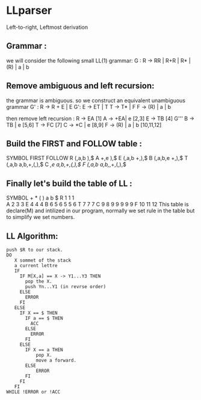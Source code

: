 # LLparser
Left-to-right, Leftmost derivation

## Grammar :

we will consider the following small LL(1) grammar: 
G : R -> RR | R+R | R* | (R) | a | b

## Remove ambiguous and left recursion:

the grammar is ambiguous. so we construct an equivalent unambiguous grammar G' :
     R -> R + E | E
G':  E -> ET | T
     T -> T* | F
     F -> (R) | a | b

then remove left recursion :
     R  -> EA         [1]
     A -> +EA| e      [2,3]
     E  -> TB         [4]
G''' B -> TB | e      [5,6]
     T  -> FC         [7]
     C -> *C | e      [8,9]
     F -> (R) | a | b [10,11,12]
 
## Build the FIRST and FOLLOW table :
SYMBOL	     FIRST	      FOLLOW
  R         (,a,b          ),$
  A         +,e            ),$
  E         (,a,b          +,),$
  B         (,a,b,e        +,),$ 
  T         (,a,b          a,b,+,(,),$
  C         *,e            a,b,+,(,),$
  F         (,a,b          a,b,*,+,(,),$
  
## Finally let's build the table of LL :
SYMBOL    +   *   (   )   a   b   $
  R               1       1   1         
  A       2           3           3
  E               4       4   4
  B       6       5   6   5   5   6
  T               7       7   7
  C       9   8   9   9   9   9   9
  F               10      11  12
 This table is declare(M) and intilized in our program, normally we set rule in the table but to simplify we set numbers.
 
 ## LL Algorithm:
 ```
 push $R to our stack.
 DO
    X sommet of the stack
    a current lettre
    IF
      IF M[X,a] == X -> Y1...Y3 THEN
        pop the X.
        push Yn...Y1 (in revrse order)
      ELSE
        ERROR
      FI
    ELSE
      IF X == $ THEN
        IF a == $ THEN
          ACC
        ELSE
          ERROR
        FI
      ELSE
        IF X == a THEN
            pop X.
            move a forward.
        ELSE
            ERROR
        FI
      FI
    FI
 WHILE !ERROR or !ACC
```
